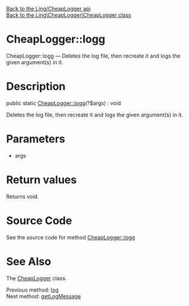 [Back to the Ling/CheapLogger api](https://github.com/lingtalfi/CheapLogger/blob/master/doc/api/Ling/CheapLogger.md)<br>
[Back to the Ling\CheapLogger\CheapLogger class](https://github.com/lingtalfi/CheapLogger/blob/master/doc/api/Ling/CheapLogger/CheapLogger.md)


CheapLogger::logg
================



CheapLogger::logg — Deletes the log file, then recreate it and logs the given argument(s) in it.




Description
================


public static [CheapLogger::logg](https://github.com/lingtalfi/CheapLogger/blob/master/doc/api/Ling/CheapLogger/CheapLogger/logg.md)(?$args) : void




Deletes the log file, then recreate it and logs the given argument(s) in it.




Parameters
================


- args

    


Return values
================

Returns void.








Source Code
===========
See the source code for method [CheapLogger::logg](https://github.com/lingtalfi/CheapLogger/blob/master/CheapLogger.php#L49-L53)


See Also
================

The [CheapLogger](https://github.com/lingtalfi/CheapLogger/blob/master/doc/api/Ling/CheapLogger/CheapLogger.md) class.

Previous method: [log](https://github.com/lingtalfi/CheapLogger/blob/master/doc/api/Ling/CheapLogger/CheapLogger/log.md)<br>Next method: [getLogMessage](https://github.com/lingtalfi/CheapLogger/blob/master/doc/api/Ling/CheapLogger/CheapLogger/getLogMessage.md)<br>

